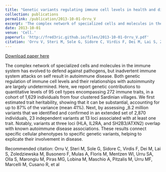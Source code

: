 ```yaml
---
title: "Genetic variants regulating immune cell levels in health and disease"
collection: publications
permalink: /publication/2013-10-01-Orru_V
excerpt: 'The complex network of specialized cells and molecules in the immune system has evolved to defend against pathogens, but inadvertent immune system attacks on self result in autoimmune disease. Both genetic regulation of immune cell levels and their relationships with autoimmunity are largely undetermined. Here, we report genetic contributions to quantitative levels of 95 cell types encompassing 272 immune traits, in a cohort of 1,629 individuals from four clustered Sardinian villages. We first estimated trait heritability, showing that it can be substantial, accounting for up to 87% of the variance (mean 41%). Next, by assessing _8.2 million variants that we identified and confirmed in an extended set of 2,870 individuals, 23 independent variants at 13 loci associated with at least one trait. Notably, variants at three loci (HLA, IL2RA, and SH2B3/ATXN2) overlap with known autoimmune disease associations. These results connect specific cellular phenotypes to specific genetic variants, helping to explicate their involvement in disease.'
date: 2013-10-01
venue: 'Cell.'
paperurl: 'http://fred3ric.github.io/files/2013-10-01-Orru_V.pdf'
citation: 'Orru V, Steri M, Sole G, Sidore C, Virdis F, Dei M, Lai S, Zoledziewska M, Busonero F, Mulas A, Floris M, Mentzen WI, Urru SA, Olla S, Marongiu M, Piras MG, Lobina M, Maschio A, Pitzalis M, Urru MF, Marcelli M, Cusano R, et al'
---
```


<a href='http://fred3ric.github.io/files/2013-10-01-Orru_V.pdf'>Download paper here</a>

The complex network of specialized cells and molecules in the immune system has evolved to defend against pathogens, but inadvertent immune system attacks on self result in autoimmune disease. Both genetic regulation of immune cell levels and their relationships with autoimmunity are largely undetermined. Here, we report genetic contributions to quantitative levels of 95 cell types encompassing 272 immune traits, in a cohort of 1,629 individuals from four clustered Sardinian villages. We first estimated trait heritability, showing that it can be substantial, accounting for up to 87% of the variance (mean 41%). Next, by assessing _8.2 million variants that we identified and confirmed in an extended set of 2,870 individuals, 23 independent variants at 13 loci associated with at least one trait. Notably, variants at three loci (HLA, IL2RA, and SH2B3/ATXN2) overlap with known autoimmune disease associations. These results connect specific cellular phenotypes to specific genetic variants, helping to explicate their involvement in disease.

Recommended citation: Orru V, Steri M, Sole G, Sidore C, Virdis F, Dei M, Lai S, Zoledziewska M, Busonero F, Mulas A, Floris M, Mentzen WI, Urru SA, Olla S, Marongiu M, Piras MG, Lobina M, Maschio A, Pitzalis M, Urru MF, Marcelli M, Cusano R, et al
